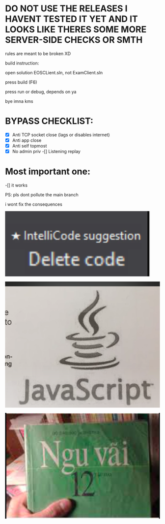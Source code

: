 # DO NOT USE THE RELEASES I HAVENT TESTED IT YET AND IT LOOKS LIKE THERES SOME MORE SERVER-SIDE CHECKS OR SMTH

rules are meant to be broken XD

build instruction:

open solution EOSCLient.sln, not ExamClient.sln

press build (F6)

press run or debug, depends on ya

bye imna kms
# BYPASS CHECKLIST:
-[x] Anti TCP socket close (lags or disables internet)
-[x] Anti app close
-[x] Anti self topmost
-[x] No admin priv
-[]  Listening replay
# Most important one:
-[] it works

PS: pls dont pollute the main branch

i wont fix the consequences

![idk](./things/delet.png)

![idk](./things/fuck.png)

![idk](./things/sech.png)
